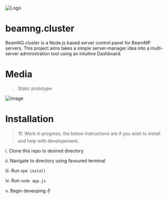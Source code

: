 ![Logo](https://github.com/user-attachments/assets/8c1534b8-6ad6-4c84-b855-2d16bf6b774a)

# beamng.cluster
BeamNG.cluster is a Node.js based server control panel for BeamMP servers. This project aims takes a simple server-manager idea into a multi-server administration tool using an intuitive Dashboard. 

# Media

> Static prototype

![image](https://github.com/user-attachments/assets/4c0f36a0-66b8-44f2-b4b4-58d2a4dfce63)

# Installation

> 🏗️ Work in progress, the below instructions are if you wish to install and help with developement.

i. Clone this repo to desired directory

ii. Navigate to directory using favoured terminal

iii. Run `npm install`

iv. Run `node app.js`

v. Begin deveoping ✌️

